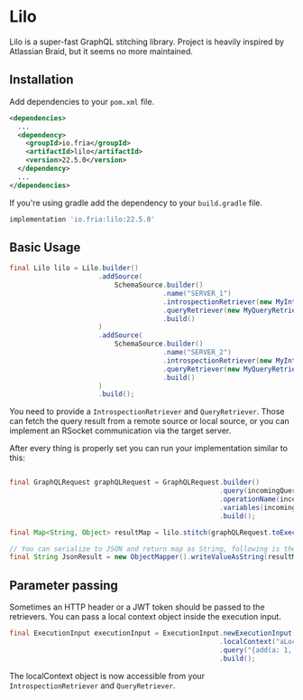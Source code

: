 # Lilo
Lilo is a super-fast GraphQL stitching library. Project is heavily inspired by Atlassian Braid, but it seems no more maintained.

## Installation

Add dependencies to your `pom.xml` file.

```xml
<dependencies>
  ...
  <dependency>
    <groupId>io.fria</groupId>
    <artifactId>lilo</artifactId>
    <version>22.5.0</version>
  </dependency>
  ...
</dependencies>
```

If you're using gradle add the dependency to your `build.gradle` file.

```groovy
implementation 'io.fria:lilo:22.5.0'
```

## Basic Usage

```java
final Lilo lilo = Lilo.builder()
                      .addSource(
                          SchemaSource.builder()
                                      .name("SERVER_1")
                                      .introspectionRetriever(new MyIntrospectionRetriever("https://server1/graphql"))
                                      .queryRetriever(new MyQueryRetriever("https://server1/graphql"))
                                      .build()
                      )
                      .addSource(
                          SchemaSource.builder()
                                      .name("SERVER_2")
                                      .introspectionRetriever(new MyIntrospectionRetriever("https://server2/graphql"))
                                      .queryRetriever(new MyQueryRetriever("https://server2/graphql"))
                                      .build()
                      )
                      .build();
```

You need to provide a `IntrospectionRetriever` and `QueryRetriever`. Those can fetch the query result from
a remote source or local source, or you can implement an RSocket communication via the target server.

After every thing is properly set you can run your implementation similar to this:

```java

final GraphQLRequest graphQLRequest = GraphQLRequest.builder()
                                                    .query(incomingQuery)
                                                    .operationName(incomingOperationName)
                                                    .variables(incomingVariables)
                                                    .build();

final Map<String, Object> resultMap = lilo.stitch(graphQLRequest.toExecutionInput()).toSpecification();

// You can serialize to JSON and return map as String, following is the Jackson example of serializing
final String JsonResult = new ObjectMapper().writeValueAsString(resultMap);
```

## Parameter passing

Sometimes an HTTP header or a JWT token should be passed to the retrievers. You can pass a local context object
inside the execution input.

```java
final ExecutionInput executionInput = ExecutionInput.newExecutionInput()
                                                    .localContext("aLocalContextObject")
                                                    .query("{add(a: 1, b: 2)}")
                                                    .build();
```

The localContext object is now accessible from your `IntrospectionRetriever` and `QueryRetriever`.
